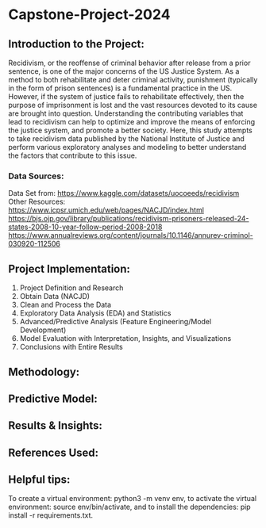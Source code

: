 # Capstone-Project-2024

## Introduction to the Project: 
Recidivism, or the reoffense of criminal behavior after release from a prior sentence, is one of the major concerns of the US Justice System. As a method to both rehabilitate and deter criminal activity, punishment (typically in the form of prison sentences) is a fundamental practice in the US. However, if the system of justice fails to rehabilitate effectively, then the purpose of imprisonment is lost and the vast resources devoted to its cause are brought into question. Understanding the contributing variables that lead to recidivism can help to optimize and improve the means of enforcing the justice system, and promote a better society. Here, this study attempts to take recidivism data published by the National Institute of Justice and perform various exploratory analyses and modeling to better understand the factors that contribute to this issue.

### Data Sources: 
Data Set from: https://www.kaggle.com/datasets/uocoeeds/recidivism  
Other Resources: 
https://www.icpsr.umich.edu/web/pages/NACJD/index.html 
https://bjs.ojp.gov/library/publications/recidivism-prisoners-released-24-states-2008-10-year-follow-period-2008-2018 
https://www.annualreviews.org/content/journals/10.1146/annurev-criminol-030920-112506 


## Project Implementation: 
1. Project Definition and Research
2. Obtain Data (NACJD)
3. Clean and Process the Data
4. Exploratory Data Analysis (EDA) and Statistics
5. Advanced/Predictive Analysis (Feature Engineering/Model Development)
6. Model Evaluation with Interpretation, Insights, and Visualizations
7. Conclusions with Entire Results

## Methodology: 



## Predictive Model: 



## Results & Insights: 




## References Used: 


## Helpful tips: 
To create a virtual environment: python3 -m venv env, to activate the virtual environment: source env/bin/activate, and to install the dependencies: pip install -r requirements.txt. 
